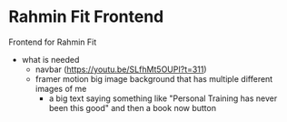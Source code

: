 # Rahmin Fit Frontend
 Frontend for Rahmin Fit

 - what is needed
    - navbar (https://youtu.be/SLfhMt5OUPI?t=311)
    - framer motion big image background that has multiple different images of me
        - a big text saying something like "Personal Training has never been this good" and then a book now button






